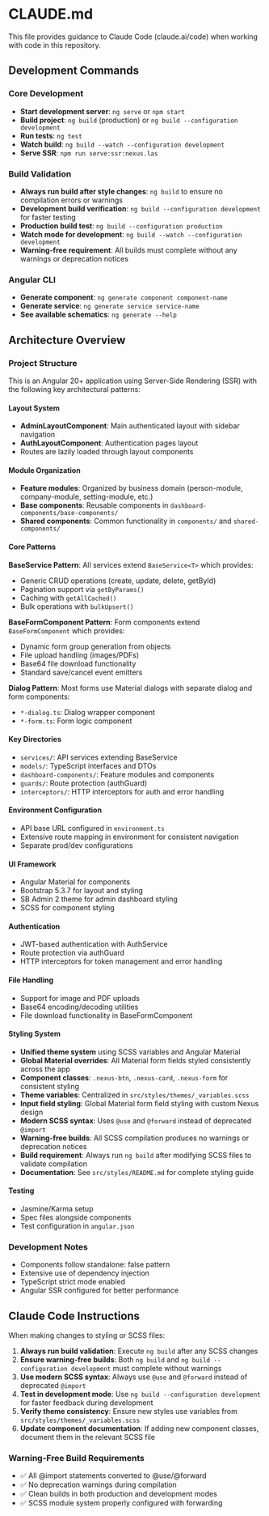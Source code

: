 # CLAUDE.md

This file provides guidance to Claude Code (claude.ai/code) when working with code in this repository.

## Development Commands

### Core Development
- **Start development server**: `ng serve` or `npm start`
- **Build project**: `ng build` (production) or `ng build --configuration development`
- **Run tests**: `ng test`
- **Watch build**: `ng build --watch --configuration development`
- **Serve SSR**: `npm run serve:ssr:nexus.las`

### Build Validation
- **Always run build after style changes**: `ng build` to ensure no compilation errors or warnings
- **Development build verification**: `ng build --configuration development` for faster testing  
- **Production build test**: `ng build --configuration production`
- **Watch mode for development**: `ng build --watch --configuration development`
- **Warning-free requirement**: All builds must complete without any warnings or deprecation notices

### Angular CLI
- **Generate component**: `ng generate component component-name`
- **Generate service**: `ng generate service service-name`
- **See available schematics**: `ng generate --help`

## Architecture Overview

### Project Structure
This is an Angular 20+ application using Server-Side Rendering (SSR) with the following key architectural patterns:

#### Layout System
- **AdminLayoutComponent**: Main authenticated layout with sidebar navigation
- **AuthLayoutComponent**: Authentication pages layout
- Routes are lazily loaded through layout components

#### Module Organization
- **Feature modules**: Organized by business domain (person-module, company-module, setting-module, etc.)
- **Base components**: Reusable components in `dashboard-components/base-components/`
- **Shared components**: Common functionality in `components/` and `shared-components/`

#### Core Patterns

**BaseService Pattern**: All services extend `BaseService<T>` which provides:
- Generic CRUD operations (create, update, delete, getById)
- Pagination support via `getByParams()`
- Caching with `getAllCached()`
- Bulk operations with `bulkUpsert()`

**BaseFormComponent Pattern**: Form components extend `BaseFormComponent` which provides:
- Dynamic form group generation from objects
- File upload handling (images/PDFs)
- Base64 file download functionality
- Standard save/cancel event emitters

**Dialog Pattern**: Most forms use Material dialogs with separate dialog and form components:
- `*-dialog.ts`: Dialog wrapper component
- `*-form.ts`: Form logic component

#### Key Directories
- `services/`: API services extending BaseService
- `models/`: TypeScript interfaces and DTOs
- `dashboard-components/`: Feature modules and components
- `guards/`: Route protection (authGuard)
- `interceptors/`: HTTP interceptors for auth and error handling

#### Environment Configuration
- API base URL configured in `environment.ts`
- Extensive route mapping in environment for consistent navigation
- Separate prod/dev configurations

#### UI Framework
- Angular Material for components
- Bootstrap 5.3.7 for layout and styling
- SB Admin 2 theme for admin dashboard styling
- SCSS for component styling

#### Authentication
- JWT-based authentication with AuthService
- Route protection via authGuard
- HTTP interceptors for token management and error handling

#### File Handling
- Support for image and PDF uploads
- Base64 encoding/decoding utilities
- File download functionality in BaseFormComponent

#### Styling System
- **Unified theme system** using SCSS variables and Angular Material
- **Global Material overrides**: All Material form fields styled consistently across the app
- **Component classes**: `.nexus-btn`, `.nexus-card`, `.nexus-form` for consistent styling
- **Theme variables**: Centralized in `src/styles/themes/_variables.scss`
- **Input field styling**: Global Material form field styling with custom Nexus design
- **Modern SCSS syntax**: Uses `@use` and `@forward` instead of deprecated `@import`
- **Warning-free builds**: All SCSS compilation produces no warnings or deprecation notices
- **Build requirement**: Always run `ng build` after modifying SCSS files to validate compilation
- **Documentation**: See `src/styles/README.md` for complete styling guide


#### Testing
- Jasmine/Karma setup
- Spec files alongside components
- Test configuration in `angular.json`

### Development Notes
- Components follow standalone: false pattern
- Extensive use of dependency injection
- TypeScript strict mode enabled
- Angular SSR configured for better performance

## Claude Code Instructions
When making changes to styling or SCSS files:
1. **Always run build validation**: Execute `ng build` after any SCSS changes
2. **Ensure warning-free builds**: Both `ng build` and `ng build --configuration development` must complete without warnings
3. **Use modern SCSS syntax**: Always use `@use` and `@forward` instead of deprecated `@import`
4. **Test in development mode**: Use `ng build --configuration development` for faster feedback during development
5. **Verify theme consistency**: Ensure new styles use variables from `src/styles/themes/_variables.scss`
6. **Update component documentation**: If adding new component classes, document them in the relevant SCSS file

### Warning-Free Build Requirements
- ✅ All @import statements converted to @use/@forward
- ✅ No deprecation warnings during compilation
- ✅ Clean builds in both production and development modes
- ✅ SCSS module system properly configured with forwarding